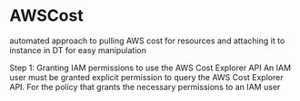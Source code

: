 # AWSCost
automated approach to pulling AWS cost for resources and attaching it to instance in DT for easy manipulation

Step 1:
Granting IAM permissions to use the AWS Cost Explorer API
An IAM user must be granted explicit permission to query the AWS Cost Explorer API. For the policy that grants the necessary permissions to an IAM user
